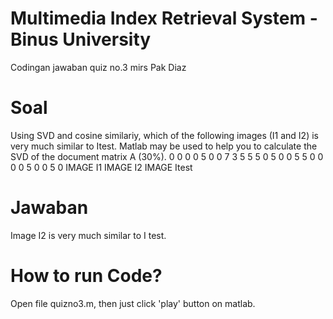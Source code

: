 # Multimedia Index Retrieval System - Binus University
Codingan jawaban quiz no.3 mirs Pak Diaz

# Soal 
Using SVD and cosine similariy, which of the following images (I1 and I2) is very much similar to Itest. Matlab may be used to help you to calculate the SVD of the document matrix A (30%).
0	0	0		    0	5	0		    0	7	3
5	5	5		    0	5	0		    0	5	5
0	0	0		    0	5	0		    0	5	0
IMAGE I1		IMAGE I2		IMAGE Itest

# Jawaban 
Image I2 is very much similar to I test. 

# How to run Code? 
Open file quizno3.m, then just click 'play' button on matlab.



